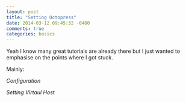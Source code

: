 ```yaml
---
layout: post
title: "Setting Octopress"
date: 2014-03-12 09:45:32 -0400
comments: true
categories: basics 
---
```


Yeah I know many great tutorials are already there but I just wanted to  emphasise on the points where I got stuck.

Mainly:

*Configuration*

*Setting Virtaul Host*


